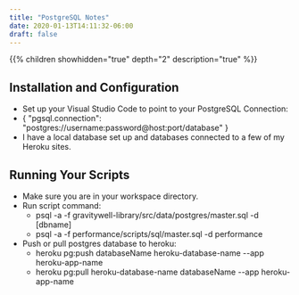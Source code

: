 ```yaml
---
title: "PostgreSQL Notes"
date: 2020-01-13T14:11:32-06:00
draft: false
---
```


{{% children showhidden="true" depth="2" description="true" %}}

## Installation and Configuration

* Set up your Visual Studio Code to point to your PostgreSQL Connection:
* { "pgsql.connection": "postgres://username:password@host:port/database" }
* I have a local database set up and databases connected to a few of my Heroku sites.

## Running Your Scripts

* Make sure you are in your workspace directory.
* Run script command:
  * psql -a -f gravitywell-library/src/data/postgres/master.sql -d [dbname]
  * psql -a -f performance/scripts/sql/master.sql -d performance
* Push or pull postgres database to heroku:
  * heroku pg:push databaseName heroku-database-name --app heroku-app-name
  * heroku pg:pull heroku-database-name databaseName --app heroku-app-name
